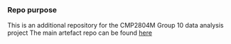 ### Repo purpose
This is an additional repository for the CMP2804M Group 10 data analysis project
The main artefact repo can be found [here](https://github.com/mathewsjoyy/CMP2804M-TSE-Project)
